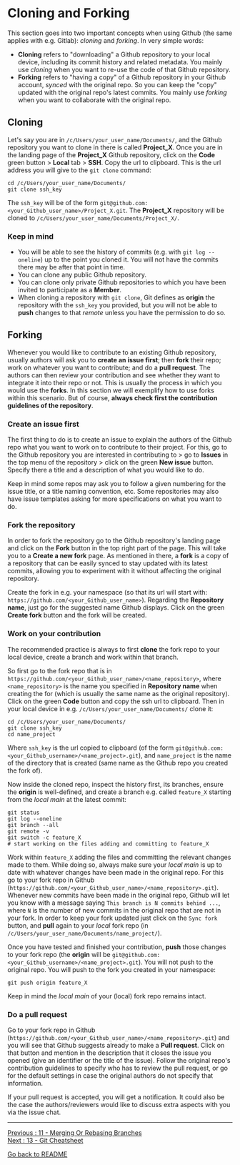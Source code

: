 # Cloning and Forking

This section goes into two important concepts when using Github (the same applies with e.g. Gitlab): *cloning* and *forking*. In very simple words:   

- **Cloning** refers to "downloading" a Github repository to your local device, including its commit history and related metadata. You mainly use *cloning* when you want to re-use the code of that Github repository.   
- **Forking** refers to "having a copy" of a Github repository in your Github account, *synced* with the original repo. So you can keep the "copy" updated with the original repo's latest commits. You mainly use *forking* when you want to collaborate with the original repo.

## Cloning

Let's say you are in `/c/Users/your_user_name/Documents/`, and the Github repository you want to clone in there is called **Project_X**. Once you are in the landing page of the **Project_X**  Github repository, click on the **Code** green button > **Local** tab > **SSH**. Copy the url to clipboard. This is the url address you will give to the `git clone` command: 

```
cd /c/Users/your_user_name/Documents/
git clone ssh_key
```

The `ssh_key` will be of the form `git@github.com:<your_Github_user_name>/Project_X.git`. The **Project_X** repository will be cloned to `/c/Users/your_user_name/Documents/Project_X/`. 

### Keep in mind

- You will be able to see the history of commits (e.g. with `git log --oneline`) up to the point you cloned it. You will not have the commits there may be after that point in time.   
- You can clone any public Github repository.  
- You can clone only private Github repositories to which you have been invited to participate as a **Member**.  
- When cloning a repository with `git clone`, Git defines as **origin** the repository with the `ssh_key` you provided, but you will not be able to **push** changes to that *remote* unless you have the permission to do so.  

## Forking 

Whenever you would like to contribute to an existing Github repository, usually authors will ask you to **create an issue first**; then **fork** their repo; work on whatever you want to contribute; and do a **pull request**. The authors can then review your contribution and see whether they want to integrate it into their repo or not. This is usually the process in which you would use the **forks**. In this section we will exemplify how to use forks within this scenario. But of course, **always check first the contribution guidelines of the repository**. 

### Create an issue first

The first thing to do is to create an issue to explain the authors of the Github repo what you want to work on to contribute to their project. For this, go to the Github repository you are interested in contributing to > go to **Issues** in the top menu of the repository > click on the green **New issue** button. Specify there a title and a description of what you would like to do. 

Keep in mind some repos may ask you to follow a given numbering for the issue title, or a title naming convention, etc. Some repositories may also have issue templates asking for more specifications on what you want to do.  

### Fork the repository

In order to fork the repository go to the Github repository's landing page and click on the **Fork** button in the top right part of the page. This will take you to a **Create a new fork** page. As mentioned in there, a **fork** is a copy of a repository that can be easily synced to stay updated with its latest commits, allowing you to experiment with it without affecting the original repository.  

Create the fork in e.g. your namespace (so that its url will start with: `https://github.com/<your_Github_user_name>`). Regarding the **Repository name**, just go for the suggested name Github displays. Click on the green **Create fork** button and the fork will be created. 

### Work on your contribution

The recommended practice is always to first **clone** the fork repo to your local device, create a branch and work within that branch. 

So first go to the fork repo that is in `https://github.com/<your_Github_user_name>/<name_repository>`, where `<name_repository>` is the name you specified in **Repository name** when creating the for (which is usually the same name as the original repository). Click on the green **Code** button and copy the ssh url to clipboard. Then in your local device in e.g. `/c/Users/your_user_name/Documents/` clone it:

```
cd /c/Users/your_user_name/Documents/
git clone ssh_key
cd name_project
```

Where `ssh_key` is the url copied to clipboard (of the form `git@github.com:<your_Github_username>/<name_project>.git`), and `name_project` is the name of the directory that is created (same name as the Github repo you created the fork of).  

Now inside the cloned repo, inspect the history first, its branches, ensure the **origin** is well-defined, and create a branch e.g. called `feature_X` starting from the *local main* at the latest commit:  

```
git status
git log --oneline
git branch --all
git remote -v
git switch -c feature_X
# start working on the files adding and committing to feature_X
```

Work within `feature_X` adding the files and committing the relevant changes made to them. While doing so, always make sure your *local main* is up to date with whatever changes have been made in the original repo. For this go to your fork repo in Github (`https://github.com/<your_Github_user_name>/<name_repository>.git`). Whenever new commits have been made in the original repo, Github will let you know with a message saying `This branch is N commits behind ...`, where `N` is the number of new commits in the original repo that are not in your fork. In order to keep your fork updated just click on the `Sync fork` button, and **pull** again to your *local* fork repo (in `/c/Users/your_user_name/Documents/name_project/`).

Once you have tested and finished your contribution, **push** those changes to your fork repo (the **origin** will be `git@github.com:<your_Github_username>/<name_project>.git`). You will not push to the original repo. You will push to the fork you created in your namespace:

```
git push origin feature_X
```

Keep in mind the *local main* of your (local) fork repo remains intact.

### Do a pull request

Go to your fork repo in Github (`https://github.com/<your_Github_user_name>/<name_repository>.git`) and you will see that Github suggests already to make a **Pull request**. Click on that button and mention in the description that it closes the issue you opened (give an identifier or the title of the issue). Follow the original repo's contribution guidelines to specify who has to review the pull request, or go for the default settings in case the original authors do not specify that information.  

If your pull request is accepted, you will get a notification. It could also be the case the authors/reviewers would like to discuss extra aspects with you via the issue chat. 

______________________

[Previous : 11 - Merging Or Rebasing Branches](https://github.com/HeatherAn/recommended-coding-practices/blob/main/11-Merging-Or-Rebasing-Branches.md)  
[Next : 13 - Git Cheatsheet](https://github.com/HeatherAn/recommended-coding-practices/blob/main/13-Git-Cheatsheet.md)  

[Go back to README](https://github.com/HeatherAn/recommended-coding-practices#readme)